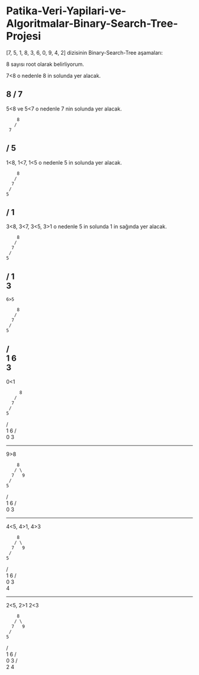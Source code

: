 # Patika-Veri-Yapilari-ve-Algoritmalar-Binary-Search-Tree-Projesi

[7, 5, 1, 8, 3, 6, 0, 9, 4, 2] dizisinin Binary-Search-Tree aşamaları:

8 sayısı root olarak belirliyorum.

7<8 o nedenle 8 in solunda yer alacak.

   8
  /
 7
-------------------------------------------------------------------- 
 5<8 ve 5<7 o nedenle 7 nin solunda yer alacak.
 
        8
       /
     7
   /
  5
---------------------------------------------------------------------
1<8, 1<7, 1<5 o nedenle 5 in solunda yer alacak.

        8
       /
      7
     /
    5
   /
  1  
-----------------------------------------------------------------------
  3<8, 3<7, 3<5, 3>1 o nedenle 5 in solunda 1 in sağında yer alacak.
  
        8
       /
      7
     /
    5
   /
  1
   \
    3
----------------------------------------------------------------------- 
    6>5 
    
        8
       /
      7
     /
    5
   /  \
  1    6
   \
    3
--------------------------------------------------------------------

0<1

         8
       /
      7
     /
    5
   /  \
  1    6
 /  \
0    3

----------------------------------------------------------------------
9>8

        8
       / \
      7   9
     /
    5
   /  \
  1    6
 /  \
0    3

-------------------------------------------------------------------------
4<5, 4>1, 4>3

        8
       / \
      7   9
     /
    5
   /  \
  1    6
 /  \
0    3
      \
       4
       
-------------------------------------------------------------------------

2<5, 2>1 2<3

        8
       / \
      7   9
     /
    5
   /  \
  1    6
 /  \
0    3
    / \
   2   4
       



  
